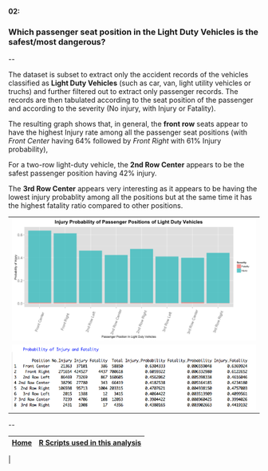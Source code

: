 #### 02:
### Which passenger seat position in the Light Duty Vehicles is the safest/most dangerous?
--

The dataset is subset to extract only the accident records of the vehicles classified as **Light Duty Vehicles** (such as car, van, light utility vehicles or truchs) and further filtered out to extract only passenger records. The records are then tabulated according to the seat position of the passenger and according to the severity (No injury, with Injury or Fatality). 

The resulting graph shows that, in general, the **front row** seats appear to have the highest Injury rate among all the passenger seat positions (with *Front Center* having 64% followed by *Front Right* with 61% Injury probability),

For a two-row  light-duty vehicle, the **2nd Row Center** appears to be the safest passenger position having 42% injury.

The **3rd Row Center** appears very interesting as it appears to be having the lowest injury probablity among all the positions but at the same time it has the highest fatality ratio compared to other positions.

||
|-------|
|![](H02_GraphA.png)|
|![](H02_TableA.png)|

--
 
[Home](../../README.md)  | [R Scripts used in this analysis](H02_scripts.R)
------------------------ | ---------------------------
 |
 



